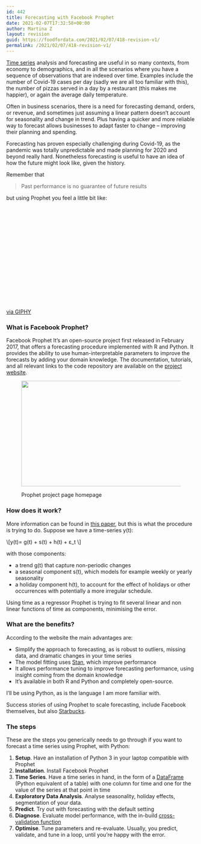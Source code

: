 ```yaml
---
id: 442
title: Forecasting with Facebook Prophet
date: 2021-02-07T17:32:58+00:00
author: Martina Z
layout: revision
guid: https://foodfordata.com/2021/02/07/418-revision-v1/
permalink: /2021/02/07/418-revision-v1/
---
```

<a rel="noreferrer noopener" href="https://en.wikipedia.org/wiki/Time_series#:~:text=Most%20commonly%2C%20a%20time%20series,the%20Dow%20Jones%20Industrial%20Average." target="_blank">Time series</a> analysis and forecasting are useful in so many contexts, from economy to demographics, and in all the scenarios where you have a sequence of observations that are indexed over time. Examples include the number of Covid-19 cases per day (sadly we are all too familiar with this), the number of pizzas served in a day by a restaurant (this makes me happier), or again the average daily temperature. 

Often in business scenarios, there is a need for forecasting demand, orders, or revenue, and sometimes just assuming a linear pattern doesn&#8217;t account for seasonality and change in trend. Plus having a quicker and more reliable way to forecast allows businesses to adapt faster to change &#8211; improving their planning and spending. 

Forecasting has proven especially challenging during Covid-19, as the pandemic was totally unpredictable and made planning for 2020 and beyond really hard. Nonetheless forecasting is useful to have an idea of how the future might look like, given the history. 

Remember that

<blockquote class="wp-block-quote">
  <p>
    Past performance is no guarantee of future results
  </p>
</blockquote>

but using Prophet you feel a little bit like:

<div style="width:100%;height:0;padding-bottom:51%;position:relative;">
</div>

[via GIPHY](https://giphy.com/gifs/black-and-white-bw-jim-carrey-mEcpw2615iy5y)

### What is Facebook Prophet?

Facebook Prophet It&#8217;s an open-source project first released in February 2017, that offers a forecasting procedure implemented with R and Python. It provides the ability to use human-interpretable parameters to improve the forecasts by adding your domain knowledge. The documentation, tutorials, and all relevant links to the code repository are available on the <a rel="noreferrer noopener" href="https://facebook.github.io/prophet/" data-type="URL" data-id="https://facebook.github.io/prophet/" target="_blank">project website</a>.<figure class="wp-block-image size-large">

<img width="1024" height="280" src="https://foodfordata.com/wp-content/uploads/2021/02/Screenshot-from-2021-02-07-17-30-02-1024x280.png" alt="" class="wp-image-441" srcset="http://foodfordata.com/wp-content/uploads/2021/02/Screenshot-from-2021-02-07-17-30-02-1024x280.png 1024w, http://foodfordata.com/wp-content/uploads/2021/02/Screenshot-from-2021-02-07-17-30-02-300x82.png 300w, http://foodfordata.com/wp-content/uploads/2021/02/Screenshot-from-2021-02-07-17-30-02-768x210.png 768w, http://foodfordata.com/wp-content/uploads/2021/02/Screenshot-from-2021-02-07-17-30-02.png 1483w" sizes="(max-width: 1024px) 100vw, 1024px" /> <figcaption>Prophet project page homepage</figcaption></figure> 

### How does it work?

More information can be found in <a rel="noreferrer noopener" href="https://peerj.com/preprints/3190/" target="_blank">this paper</a>, but this is what the procedure is trying to do. Suppose we have a time-series y(t):

<div class="wp-block-mathml-mathmlblock">
  \[y(t)= g(t) + s(t) + h(t) + ε_t \]
</div>

with those components:

  * a trend g(t) that capture non-periodic changes
  * a seasonal component s(t), which models for example weekly or yearly seasonality
  * a holiday component h(t), to account for the effect of holidays or other occurrences with potentially a more irregular schedule.

Using time as a regressor Prophet is trying to fit several linear and non linear functions of time as components, minimising the error.

### What are the benefits?

According to the website the main advantages are:

  * Simplify the approach to forecasting, as is robust to outliers, missing data, and dramatic changes in your time series
  * The model fitting uses <a rel="noreferrer noopener" href="https://mc-stan.org/" target="_blank">Stan</a>, which improve performance
  * It allows performance tuning to improve forecasting performance, using insight coming from the domain knowledge
  * It&#8217;s available in both R and Python and completely open-source.

I&#8217;ll be using Python, as is the language I am more familiar with.

Success stories of using Prophet to scale forecasting, include Facebook themselves, but also [Starbucks](https://www.slideshare.net/NavinAlbert/how-starbucks-forecasts-demand-at-scale-with-facebook-prophet-and-databricks). 

### The steps

These are the steps you generically needs to go through if you want to forecast a time series using Prophet, with Python:

  1. **Setup**. Have an installation of Python 3 in your laptop compatible with Prophet
  2. **Installation**. Install Facebook Prophet
  3. **Time Series**. Have a time series in hand, in the form of a <a rel="noreferrer noopener" href="https://pandas.pydata.org/pandas-docs/stable/user_guide/dsintro.html#dataframe" target="_blank">DataFrame</a> (Python equivalent of a table) with one column for time and one for the value of the series at that point in time
  4. **Exploratory Data Analysis**. Analyse seasonality, holiday effects, segmentation of your data.
  5. **Predict**. Try out with forecasting with the default setting
  6. **Diagnose**. Evaluate model performance, with the in-build [cross-validation function](https://facebook.github.io/prophet/docs/diagnostics.html)
  7. **Optimise**. Tune parameters and re-evaluate. Usually, you predict, validate, and tune in a loop, until you&#8217;re happy with the error.